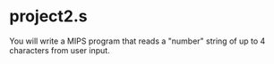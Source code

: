 # project2.s
You will write a MIPS program that reads a "number" string of up to 4 characters from user input.
